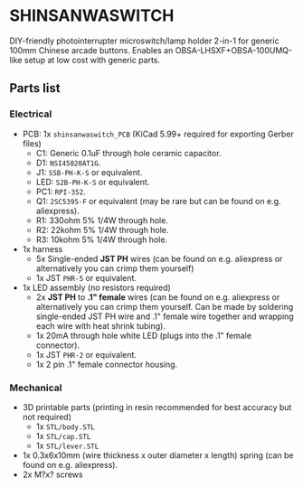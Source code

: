 # SHINSANWASWITCH

DIY-friendly photointerrupter microswitch/lamp holder 2-in-1 for generic 100mm Chinese arcade buttons. Enables an OBSA-LHSXF+OBSA-100UMQ-like setup at low cost with generic parts.

## Parts list

### Electrical

- PCB: 1x `shinsanwaswitch_PCB` (KiCad 5.99+ required for exporting Gerber files)
  - C1: Generic 0.1uF through hole ceramic capacitor.
  - D1: `NSI45020AT1G`.
  - J1: `S5B-PH-K-S` or equivalent.
  - LED: `S2B-PH-K-S` or equivalent.
  - PC1: `RPI-352`.
  - Q1: `2SC5395-F` or equivalent (may be rare but can be found on e.g. aliexpress).
  - R1: 330ohm 5% 1/4W through hole.
  - R2: 22kohm 5% 1/4W through hole.
  - R3: 10kohm 5% 1/4W through hole.
- 1x harness
  - 5x Single-ended **JST PH** wires (can be found on e.g. aliexpress or alternatively you can crimp them yourself)
  - 1x JST `PHR-5` or equivalent.
- 1x LED assembly (no resistors required)
  - 2x **JST PH** to **.1" female** wires (can be found on e.g. aliexpress or alternatively you can crimp them yourself. Can be made by soldering single-ended JST PH wire and .1" female wire together and wrapping each wire with heat shrink tubing).
  - 1x 20mA through hole white LED (plugs into the .1" female connector).
  - 1x JST `PHR-2` or equivalent.
  - 1x 2 pin .1" female connector housing.

### Mechanical

- 3D printable parts (printing in resin recommended for best accuracy but not required)
  - 1x `STL/body.STL`
  - 1x `STL/cap.STL`
  - 1x `STL/lever.STL`
- 1x 0.3x6x10mm (wire thickness x outer diameter x length) spring (can be found on e.g. aliexpress).
- 2x M?x? screws <!-- TODO confirm the type with steelpuxnastik -->
